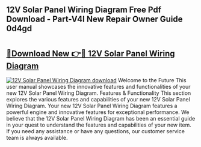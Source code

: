 ## 12V Solar Panel Wiring Diagram Free Pdf Download - Part-V4I New Repair Owner Guide 0d4gd

# <h2><a href="http://dfhmxxb.blite.top/?on=12V+Solar+Panel+Wiring+Diagram">🔗Download New 👉🔴 12V Solar Panel Wiring Diagram</a></h2>

[![12V Solar Panel Wiring Diagram download](https://i.imgur.com/lujVjoI.png)](http://dfhmxxb.blite.top/?on=12V+Solar+Panel+Wiring+Diagram)
Welcome to the Future This user manual showcases the innovative features and functionalities of your new 12V Solar Panel Wiring Diagram. Features & Functionality This section explores the various features and capabilities of your new 12V Solar Panel Wiring Diagram. Your new 12V Solar Panel Wiring Diagram features a powerful engine and innovative features for exceptional performance. We believe that the 12V Solar Panel Wiring Diagram has been an essential guide in your quest to understand the features and capabilities of your new item. If you need any assistance or have any questions, our customer service team is always available.
